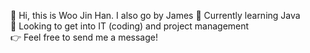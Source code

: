 👋 Hi, this is Woo Jin Han. I also go by James
📖 Currently learning Java  
👀 Looking to get into IT (coding) and project management  
👉 Feel free to send me a message!  
